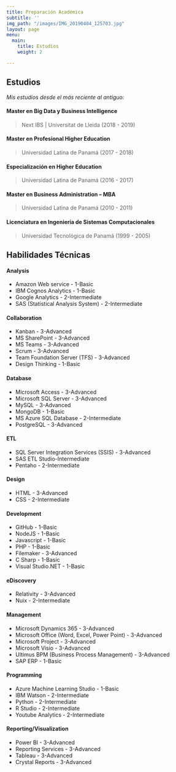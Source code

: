```yaml
---
title: Preparación Académica
subtitle: ''
img_path: "/images/IMG_20190404_125703.jpg"
layout: page
menu:
  main:
    title: Estudios
    weight: 2

---
```

## Estudios

_Mis estudios desde el más reciente al antiguo:_

#### Master en Big Data y Business Intelligence

> Next IBS | Universitat de Lleida (2018 - 2019)

#### Master en Profesional Higher Education

> Universidad Latina de Panamá (2017 - 2018)

#### Especialización en Higher Education

> Universidad Latina de Panamá (2016 - 2017)

#### Master en Business Administration – MBA

> Universidad Latina de Panamá (2010 - 2011)

#### Licenciatura en Ingeniería de Sistemas Computacionales

> Universidad Tecnológica de Panamá (1999 - 2005)

## Habilidades Técnicas

#### Analysis

* Amazon Web service - 1-Basic
*  IBM Cognos Analytics - 1-Basic
* Google Analytics - 2-Intermediate
* SAS (Statistical Analysis System) - 2-Intermediate

#### Collaboration

* Kanban - 3-Advanced
* MS SharePoint - 3-Advanced
* MS Teams - 3-Advanced
* Scrum - 3-Advanced
* Team Foundation Server (TFS) - 3-Advanced
* Design Thinking - 1-Basic

#### Database

* Microsoft Access - 3-Advanced
* Microsoft SQL Server - 3-Advanced
* MySQL - 3-Advanced
* MongoDB - 1-Basic
* MS Azure SQL Database - 2-Intermediate
* PostgreSQL - 3-Advanced

#### ETL

* SQL Server Integration Services (SSIS) - 3-Advanced
* SAS ETL Studio-Intermediate
* Pentaho - 2-Intermediate

#### Design

* HTML - 3-Advanced
* CSS - 2-Intermediate

#### Development

* GitHub - 1-Basic
* NodeJS - 1-Basic
* Javascript - 1-Basic
* PHP - 1-Basic
* Filemaker - 3-Advanced
* C Sharp - 1-Basic
* Visual Studio.NET - 1-Basic

#### eDiscovery

* Relativity - 3-Advanced
* Nuix - 2-Intermediate

#### Management

* Microsoft Dynamics 365 - 3-Advanced
* Microsoft Office (Word, Excel, Power Point) - 3-Advanced
* Microsoft Project - 3-Advanced
* Microsoft Visio - 3-Advanced
* Ultimus BPM (Business Process Management) - 3-Advanced
* SAP ERP - 1-Basic

#### Programming

* Azure Machine Learning Studio - 1-Basic
* IBM Watson - 2-Intermediate
* Python - 2-Intermediate
* R Studio - 2-Intermediate
* Youtube Analytics - 2-Intermediate

#### Reporting/Visualization

* Power BI - 3-Advanced
* Reporting Services - 3-Advanced
* Tableau - 3-Advanced
* Crystal Reports - 3-Advanced